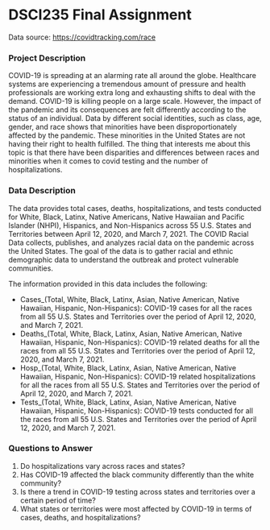 # DSCI235 Final Assignment

Data source: https://covidtracking.com/race

### Project Description

COVID-19 is spreading at an alarming rate all around the globe. Healthcare systems are experiencing a tremendous amount of pressure and health professionals are working extra long and exhausting shifts to deal with the demand. COVID-19 is killing people on a large scale. However, the impact of the pandemic and its consequences are felt differently according to the status of an individual. Data by different social identities, such as class, age, gender, and race shows that minorities have been disproportionately affected by the pandemic. These minorities in the United States are not having their right to health fulfilled. The thing that interests me about this topic is that there have been disparities and differences between races and minorities when it comes to covid testing and the number of hospitalizations. 

### Data Description

The data provides total cases, deaths, hospitalizations, and tests conducted for White, Black, Latinx, Native Americans, Native Hawaiian and Pacific Islander (NHPI),  Hispanics, and Non-Hispanics across 55 U.S. States and Territories between April 12, 2020, and March 7, 2021. The COVID Racial Data collects, publishes, and analyzes racial data on the pandemic across the United States. The goal of the data is to gather racial and ethnic demographic data to understand the outbreak and protect vulnerable communities.

The information provided in this data includes the following:
* Cases_(Total, White, Black, Latinx, Asian, Native American, Native Hawaiian, Hispanic, Non-Hispanics): COVID-19 cases for all the races from all 55 U.S. States and Territories over the period of April 12, 2020, and March 7, 2021. 
* Deaths_(Total, White, Black, Latinx, Asian, Native American, Native Hawaiian, Hispanic, Non-Hispanics): COVID-19 related deaths for all the races from all 55 U.S. States and Territories over the period of April 12, 2020, and March 7, 2021. 
* Hosp_(Total, White, Black, Latinx, Asian, Native American, Native Hawaiian, Hispanic, Non-Hispanics): COVID-19 related hospitalizations for all the races from all 55 U.S. States and Territories over the period of April 12, 2020, and March 7, 2021. 
* Tests_(Total, White, Black, Latinx, Asian, Native American, Native Hawaiian, Hispanic, Non-Hispanics): COVID-19 tests conducted for all the races from all 55 U.S. States and Territories over the period of April 12, 2020, and March 7, 2021. 

### Questions to Answer

1. Do hospitalizations vary across races and states?
2. Has COVID-19 affected the black community differently than the white community?
3. Is there a trend in COVID-19 testing across states and territories over a certain period of time?
4. What states or territories were most affected by COVID-19 in terms of cases, deaths, and hospitalizations?
